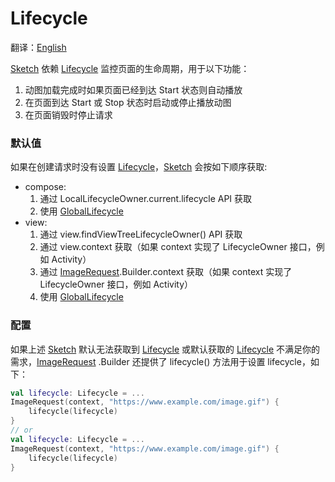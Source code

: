 # Lifecycle

翻译：[English](lifecycle.md)

[Sketch] 依赖 [Lifecycle] 监控页面的生命周期，用于以下功能：

1. 动图加载完成时如果页面已经到达 Start 状态则自动播放
2. 在页面到达 Start 或 Stop 状态时启动或停止播放动图
3. 在页面销毁时停止请求

### 默认值

如果在创建请求时没有设置 [Lifecycle]，[Sketch] 会按如下顺序获取:

* compose:
    1. 通过 LocalLifecycleOwner.current.lifecycle API 获取
    2. 使用 [GlobalLifecycle]
* view:
    1. 通过 view.findViewTreeLifecycleOwner() API 获取
    2. 通过 view.context 获取（如果 context 实现了 LifecycleOwner 接口，例如 Activity）
    3. 通过 [ImageRequest].Builder.context 获取（如果 context 实现了 LifecycleOwner 接口，例如
       Activity）
    4. 使用 [GlobalLifecycle]

### 配置

如果上述 [Sketch] 默认无法获取到 [Lifecycle] 或默认获取的 [Lifecycle] 不满足你的需求，[ImageRequest]
.Builder 还提供了 lifecycle() 方法用于设置 lifecycle，如下：

```kotlin
val lifecycle: Lifecycle = ...
ImageRequest(context, "https://www.example.com/image.gif") {
    lifecycle(lifecycle)
}
// or
val lifecycle: Lifecycle = ...
ImageRequest(context, "https://www.example.com/image.gif") {
    lifecycle(lifecycle)
}
```

[Sketch]: ../../sketch-core/src/commonMain/kotlin/com/github/panpf/sketch/Sketch.common.kt

[ImageRequest]: ../../sketch-core/src/commonMain/kotlin/com/github/panpf/sketch/request/ImageRequest.common.kt

[Lifecycle]: https://developer.android.com/reference/kotlin/androidx/lifecycle/Lifecycle

[GlobalLifecycle]: ../../sketch-core/src/commonMain/kotlin/com/github/panpf/sketch/request/GlobalLifecycle.kt